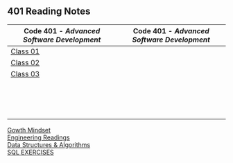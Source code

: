 <h2 style=“display:block;
           margin-left: auto;
           margin-right:auto;
           text-align: center;“>
  401 Reading Notes</h2> 
  
 **Code 401** - *Advanced Software Development* |  **Code 401** - *Advanced Software Development*
------------ | -------------
[Class 01](https://github.com/TraceDugar/reading-notes/blob/main/401/Notes/Class1.md) | []()
[Class 02]() | []() 
[Class 03]() | []()
[]() | []()
[]() | []()
[]() | []()
[]() | []()
[]() | []()
[]() | []()
[]() | []()
[]() | []() 
[]() | []()
[]() | []()
[]() | []()
[]() | []()
[]() | []()
[]() | []()
[]() | []()


[Gowth Mindset](https://github.com/TraceDugar/reading-notes/blob/main/401/Notes/Growth_Mindset.md) <br>
[Engineering Readings](https://github.com/TraceDugar/reading-notes/blob/main/401/Notes/Engineeringreadings.md) <br>
[Data Structures & Algorithms](https://github.com/TraceDugar/reading-notes/blob/main/401/Notes/DataStructures_Algorithms.md) <br>
[SQL EXERCISES](https://github.com/TraceDugar/reading-notes/blob/main/401/Notes/SQL.md)
